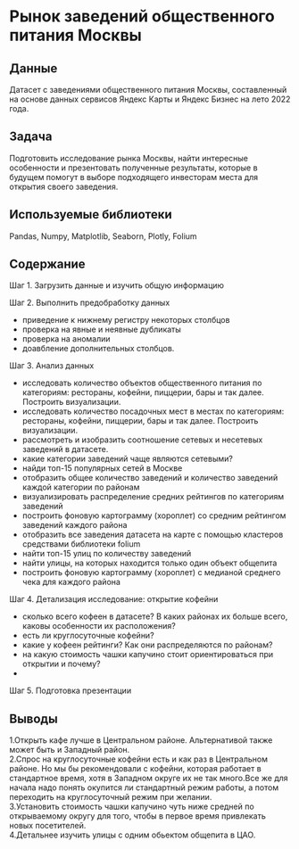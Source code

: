 # Рынок заведений общественного питания Москвы

## Данные
Датасет с заведениями общественного питания Москвы, составленный на основе данных сервисов Яндекс Карты и Яндекс Бизнес на лето 2022 года.

## Задача

Подготовить исследование рынка Москвы, найти интересные особенности и презентовать полученные результаты, которые в будущем помогут в выборе подходящего инвесторам места для открытия своего заведения.

## Используемые библиотеки
Pandas,
Numpy,
Matplotlib,
Seaborn,
Plotly,
Folium

## Содержание
Шаг 1. Загрузить данные и изучить общую информацию

Шаг 2. Выполнить предобработку данных
- приведение к нижнему регистру некоторых столбцов
- проверка на явные и неявные дубликаты
- проверка на аномалии
- доавбление дополнительных столбцов.

Шаг 3. Анализ данных
- исследовать количество объектов общественного питания по категориям: рестораны, кофейни, пиццерии, бары и так далее. Построить визуализации.
- исследовать количество посадочных мест в местах по категориям: рестораны, кофейни, пиццерии, бары и так далее. Построить визуализации.
- рассмотреть и изобразить соотношение сетевых и несетевых заведений в датасете.
- какие категории заведений чаще являются сетевыми?
- найди топ-15 популярных сетей в Москве
- отобразить общее количество заведений и количество заведений каждой категории по районам 
- визуализировать распределение средних рейтингов по категориям заведений
- построить фоновую картограмму (хороплет) со средним рейтингом заведений каждого района
- отобразить все заведения датасета на карте с помощью кластеров средствами библиотеки folium
- найти топ-15 улиц по количеству заведений
- найти улицы, на которых находится только один объект общепита
- построить фоновую картограмму (хороплет) с медианой среднего чека для каждого района

Шаг 4. Детализация исследование: открытие кофейни
- сколько всего кофеен в датасете? В каких районах их больше всего, каковы особенности их расположения?
- есть ли круглосуточные кофейни?
- какие у кофеен рейтинги? Как они распределяются по районам?
- на какую стоимость чашки капучино стоит ориентироваться при открытии и почему?
- 
Шаг 5. Подготовка презентации

## Выводы
1.Открыть кафе лучше в Центральном районе. Альтернативой также может быть и Западный район.  
2.Спрос на круглосуточные кофейни есть и как раз в Центральном районе. Но мы бы рекомендовали с кофейни, которая работает в стандартное время, хотя в Западном округе их не так много.Все же для начала надо понять окупится ли стандартный режим работы, а потом переходить на круглосуточный режим при желании.  
3.Установить стоимость чашки капучино чуть ниже средней по открываемому округу для того, чтобы в первое время привлекать новых посетителей.  
4.Детальнее изучить улицы с одним обьектом общепита в ЦАО.  
